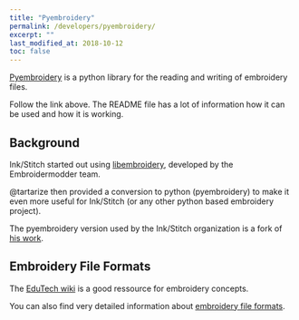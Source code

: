 ```yaml
---
title: "Pyembroidery"
permalink: /developers/pyembroidery/
excerpt: ""
last_modified_at: 2018-10-12
toc: false
---
```


[Pyembroidery](https://github.com/inkstitch/pyembroidery) is a python library for the reading and writing of embroidery files.

Follow the link above. The README file has a lot of information how it can be used and how it is working.

## Background

Ink/Stitch started out using [libembroidery](https://github.com/Embroidermodder/Embroidermodder/tree/master/libembroidery), developed by the Embroidermodder team.

@tartarize then provided a conversion to python (pyembroidery) to make it even more useful for Ink/Stitch (or any other python based embroidery project).

The pyembroidery version used by the Ink/Stitch organization is a fork of [his work](https://github.com/EmbroidePy/pyembroidery).

## Embroidery File Formats

The [EduTech wiki](http://edutechwiki.unige.ch/en/Machine_embroidery) is a good ressource for embroidery concepts.

You can also find very detailed information about [embroidery file formats](http://edutechwiki.unige.ch/en/Embroidery_format).
